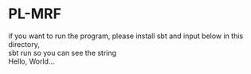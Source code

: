 PL-MRF
======
if you want to run the program, please install sbt and input below in this directory,  
    sbt run
so you can see the string  
    Hello, World...
